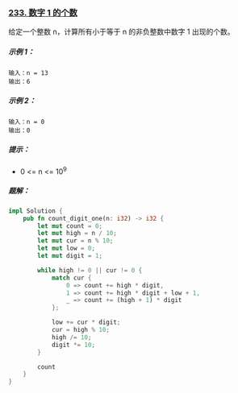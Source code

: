 ### [233. 数字 1 的个数](https://leetcode.cn/problems/number-of-digit-one/)
给定一个整数 n，计算所有小于等于 n 的非负整数中数字 1 出现的个数。



##### 示例 1：
```
输入：n = 13
输出：6
```

##### 示例 2：
```
输入：n = 0
输出：0
```

##### 提示：
- 0 <= n <= 10<sup>9</sup>

##### 题解：
```rust
impl Solution {
    pub fn count_digit_one(n: i32) -> i32 {
        let mut count = 0;
        let mut high = n / 10;
        let mut cur = n % 10;
        let mut low = 0;
        let mut digit = 1;

        while high != 0 || cur != 0 {
            match cur {
                0 => count += high * digit,
                1 => count += high * digit + low + 1,
                _ => count += (high + 1) * digit
            };

            low += cur * digit;
            cur = high % 10;
            high /= 10;
            digit *= 10;
        }

        count
    }
}
```
